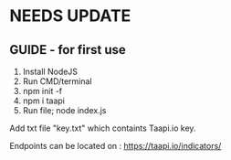 # NEEDS UPDATE


GUIDE - for first use
-------------------
1. Install NodeJS
2. Run CMD/terminal
3. npm init -f
4. npm i taapi
5. Run file; node index.js


Add txt file "key.txt" which containts Taapi.io key.

Endpoints can be located on : https://taapi.io/indicators/
